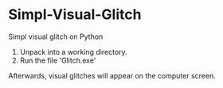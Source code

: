 # Simpl-Visual-Glitch
Simpl visual glitch on Python

1. Unpack into a working directory.
2. Run the file 'Glitch.exe'

Afterwards, visual glitches will appear on the computer screen.

